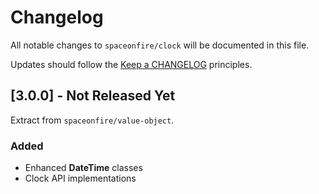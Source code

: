 # Changelog

All notable changes to `spaceonfire/clock` will be documented in this file.

Updates should follow the [Keep a CHANGELOG](http://keepachangelog.com/) principles.

## [3.0.0] - Not Released Yet

Extract from `spaceonfire/value-object`.

### Added

- Enhanced **DateTime** classes
- Clock API implementations
